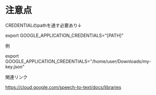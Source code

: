 # 注意点
CREDENTIALのpathを通す必要あり↓

export GOOGLE_APPLICATION_CREDENTIALS="[PATH]"


例

export GOOGLE_APPLICATION_CREDENTIALS="/home/user/Downloads/my-key.json"

関連リンク

https://cloud.google.com/speech-to-text/docs/libraries
